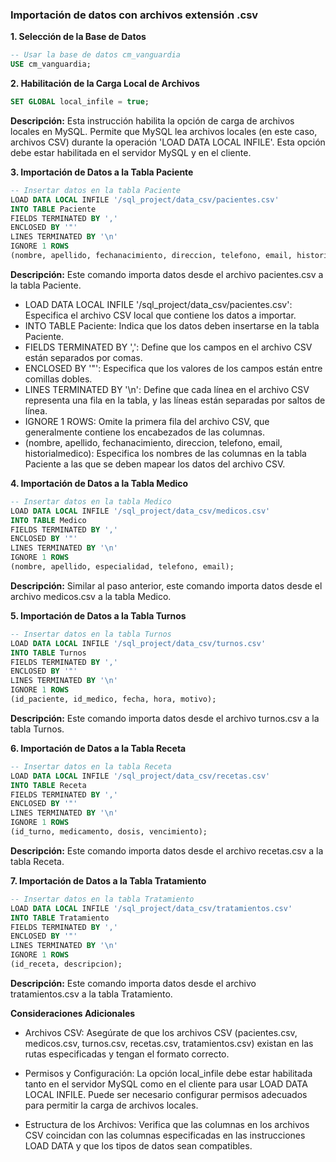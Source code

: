 ### Importación de datos con archivos extensión .csv

**1. Selección de la Base de Datos**

```sql
-- Usar la base de datos cm_vanguardia
USE cm_vanguardia;
```


**2. Habilitación de la Carga Local de Archivos**

```sql
SET GLOBAL local_infile = true;
```

**Descripción:** Esta instrucción habilita la opción de carga de archivos locales en MySQL. Permite que MySQL lea archivos locales (en este caso, archivos CSV) durante la operación 'LOAD DATA LOCAL INFILE'. Esta opción debe estar habilitada en el servidor MySQL y en el cliente.


**3. Importación de Datos a la Tabla Paciente**

```sql
-- Insertar datos en la tabla Paciente
LOAD DATA LOCAL INFILE '/sql_project/data_csv/pacientes.csv'
INTO TABLE Paciente
FIELDS TERMINATED BY ','
ENCLOSED BY '"'
LINES TERMINATED BY '\n'
IGNORE 1 ROWS
(nombre, apellido, fechanacimiento, direccion, telefono, email, historialmedico);
```

**Descripción:** Este comando importa datos desde el archivo pacientes.csv a la tabla Paciente.

* LOAD DATA LOCAL INFILE '/sql_project/data_csv/pacientes.csv': Especifica el archivo CSV local que contiene los datos a importar.
* INTO TABLE Paciente: Indica que los datos deben insertarse en la tabla Paciente.
* FIELDS TERMINATED BY ',': Define que los campos en el archivo CSV están separados por comas.
* ENCLOSED BY '"': Especifica que los valores de los campos están entre comillas dobles.
* LINES TERMINATED BY '\n': Define que cada línea en el archivo CSV representa una fila en la tabla, y las  líneas están separadas por saltos de línea.
* IGNORE 1 ROWS: Omite la primera fila del archivo CSV, que generalmente contiene los encabezados de las columnas.
* (nombre, apellido, fechanacimiento, direccion, telefono, email, historialmedico): Especifica los nombres de las columnas en la tabla Paciente a las que se deben mapear los datos del archivo CSV.


**4. Importación de Datos a la Tabla Medico**

```sql
-- Insertar datos en la tabla Medico
LOAD DATA LOCAL INFILE '/sql_project/data_csv/medicos.csv'
INTO TABLE Medico
FIELDS TERMINATED BY ','
ENCLOSED BY '"'
LINES TERMINATED BY '\n'
IGNORE 1 ROWS
(nombre, apellido, especialidad, telefono, email);
```

**Descripción:** Similar al paso anterior, este comando importa datos desde el archivo medicos.csv a la tabla Medico.


**5. Importación de Datos a la Tabla Turnos**

```sql
-- Insertar datos en la tabla Turnos
LOAD DATA LOCAL INFILE '/sql_project/data_csv/turnos.csv'
INTO TABLE Turnos
FIELDS TERMINATED BY ','
ENCLOSED BY '"'
LINES TERMINATED BY '\n'
IGNORE 1 ROWS
(id_paciente, id_medico, fecha, hora, motivo);
```

**Descripción:** Este comando importa datos desde el archivo turnos.csv a la tabla Turnos.


**6. Importación de Datos a la Tabla Receta**

```sql
-- Insertar datos en la tabla Receta
LOAD DATA LOCAL INFILE '/sql_project/data_csv/recetas.csv'
INTO TABLE Receta
FIELDS TERMINATED BY ','
ENCLOSED BY '"'
LINES TERMINATED BY '\n'
IGNORE 1 ROWS
(id_turno, medicamento, dosis, vencimiento);
```

**Descripción:** Este comando importa datos desde el archivo recetas.csv a la tabla Receta.


**7. Importación de Datos a la Tabla Tratamiento**

```sql
-- Insertar datos en la tabla Tratamiento
LOAD DATA LOCAL INFILE '/sql_project/data_csv/tratamientos.csv'
INTO TABLE Tratamiento
FIELDS TERMINATED BY ','
ENCLOSED BY '"'
LINES TERMINATED BY '\n'
IGNORE 1 ROWS
(id_receta, descripcion);
```

**Descripción:** Este comando importa datos desde el archivo tratamientos.csv a la tabla Tratamiento.


**Consideraciones Adicionales** 

* Archivos CSV: Asegúrate de que los archivos CSV (pacientes.csv, medicos.csv, turnos.csv, recetas.csv, tratamientos.csv) existan en las rutas especificadas y tengan el formato correcto.

* Permisos y Configuración: La opción local_infile debe estar habilitada tanto en el servidor MySQL como en el cliente para usar LOAD DATA LOCAL INFILE. Puede ser necesario configurar permisos adecuados para permitir la carga de archivos locales.

* Estructura de los Archivos: Verifica que las columnas en los archivos CSV coincidan con las columnas especificadas en las instrucciones LOAD DATA y que los tipos de datos sean compatibles.

